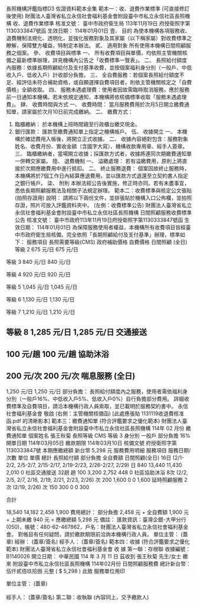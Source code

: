 長照機構評鑑指標D3 佐證資料範本全集
範本一：收、退費作業標準 (可直接修訂後使用)
財團法人臺灣省私立永信社會福利基金會附設臺中市私立永信社區長照機構
收、退費作業標準
核准文號： 臺中市政府衛生局 113年11月19日 府授衛照字第1130333847號函
生效日期： 114年01月01日
壹、 目的
為使本機構各項服務收、退費機制法規化、透明化，並強化服務對象及其家屬（以下稱家屬）對收費標準之瞭解，保障雙方權益，特制定本辦法。
貳、 適用對象
所有使用本機構日間照顧服務之個案。
參、 收費項目與標準
一、 所有收費項目與單價，均依照主管機關核備之最新標準辦理，詳見機構內公告之「收費標準一覽表」。
二、 長照給付額度內服務：依據長期照顧給付及支付基準收費，並按個案福利身分別（一般戶、中低收入戶、低收入戶）計收部分負擔。
三、 全自費服務：若個案長照給付額度不足、經評估未符合補助資格，或自願選擇自費項目者，則依主管機關核定之「自費價格」全額收取。
四、 服務未遇處理費：使用者因故需臨時取消服務，應於服務前一日通知本機構。若未依規定通知，本機構將依核備標準收取「服務未遇處理費」。
肆、 收費時間與方式
一、 收費時間： 當月服務費用於次月5日開立繳費通知單，請家屬於次月10日前完成繳納。
二、 繳費方式：
1. 臨櫃繳納： 於本機構上班時間親至行政櫃台繳交現金。
2. 銀行匯款： 匯款至繳費通知單上指定之機構帳戶。
伍、 收據開立
一、 本機構於確認費用入帳後，將開立正式收據。
二、 收據內容絕對包含：服務對象姓名、收費月份、實收金額（含國字大寫）、機構收款專用章、經手人簽章。
三、 臨櫃繳納者，當場開立收據；採匯款方式者，收據將連同次期繳費通知單一併轉交家屬。
陸、 退費機制
一、 溢繳處理： 若有溢繳費用，原則上將直接於次期應繳費用中進行抵扣。
二、 終止服務退費： 個案因故終止服務時，本機構將於7個工作日內結算應退費用，並以匯款方式退還至立契約書人指定之銀行帳戶。
柒、 附則
本辦法經公告後實施，修正時亦同。若有未盡事宜，悉依長期照顧服務法及相關子法規定辦理。
範本二：收費標準與核定公文張貼 (拍照存證用)
說明： 請將以下兩份文件，並排張貼於機構入口公佈欄，並拍照存證，照片可放入評鑑資料夾中。
(左側：收費標準公告)
財團法人臺灣省私立永信社會福利基金會附設臺中市私立永信社區長照機構
日間照顧服務收費標準公告
核准文號： 臺中市政府113年11月19日府授衛照字第1130333847號函
生效日期： 114年01月01日
為保障服務使用者權益，本機構所有收費項目皆經臺中市政府衛生局核備，完全依照「長期照顧給付及支付基準」辦理，標準如下：
服務項目
長照需要等級(CMS)
政府補助價格
自費價格
日間照顧 (全日)
等級 2
675 元/日
675 元/日

等級 3
840 元/日
840 元/日

等級 4
920 元/日
920 元/日

等級 5
1,045 元/日
1,045 元/日

等級 6
1,130 元/日
1,130 元/日

等級 7
1,210 元/日
1,210 元/日

等級 8
1,285 元/日
1,285 元/日
交通接送
-
100 元/趟
100 元/趟
協助沐浴
-
200 元/次
200 元/次
喘息服務 (全日)
-
1,250 元/日
1,250 元/日
部分負擔： 長照給付額度內之服務，使用者需依福利身分別（一般戶16%、中低收入戶5%、低收入戶0%）自行負擔部分費用。
詳細收費標準及自費項目，請洽本機構行政人員索取，並已載明於服務契約書中。
永信社會福利基金會 敬啟
(右側：主管機關核備函)
[此處應張貼 1131119收退費核准函.pdf 的清晰影本]
範本三：繳費通知單 (符合評鑑要求之優化範本)
財團法人臺灣省私立永信社會福利基金會附設臺中市私立永信社區長照機構
114年 02 月份 繳費通知單
個案姓名
張王秋菊
長照等級
CMS 等級 3
身分別
一般戶
部分負擔
16%
開單日期
114年03月05日
繳款期限
114年03月10日
核備文號
府授衛照字第1130333847號
本期應繳總額
新台幣 5,298 元
服務費用明細
服務項目
服務日期/次數
單位
單價
總計
長照給付額
部分負擔
全自費額
日間照顧(全日)
16日 (2/1-2/2, 2/5-2/7, 2/15-2/17, 2/19-2/23, 2/26-2/27, 2/29)
日
840
13,440
11,430
2,010
0
社區交通接送
32趟
趟
100
3,200
2,752
448
0
社區協助沐浴
8次 (2/2, 2/5, 2/7, 2/16, 2/19, 2/21, 2/23, 2/26)
次
200
1,600
0
0
1,600
延時照顧服務
2次 (2/19, 2/26)
次
150
300
0
0
300


合計

18,540
14,182
2,458
1,900
費用總計： 部分負擔 2,458 元 + 全自費額 1,900 元 + 上期未繳 940 元 = 應繳總額 5,298 元
備註：
匯款資訊：臺灣企銀-大甲分行(050)，帳號：480-62-467862，戶名：財團法人臺灣省私立永信社會福利基金會。
對帳目有任何疑問，請於繳款期限前洽詢本機構行政人員。
單位主管： (蓋章)
經辦： (蓋章/簽名)
經手人： (蓋章/簽名)
範本四：收據 (符合評鑑要求之優化範本)
財團法人臺灣省私立永信社會福利基金會 收 據
第一聯：存根聯
收據編號： B1140026
開立日期： 中華民國 114 年 3 月 11 日
茲收到 張王秋菊 先生/女士
繳來 附設臺中市私立永信社區長照機構 114年02月份 日間照顧服務費
總計新台幣： 伍仟貳佰玖拾捌 元整 ( $ 5,298 )
此致
服務單位用印


單位主管： (蓋章) <br><br> 經手人： (蓋章/簽名)
第二聯：收執聯 (內容同上，交予繳款人)